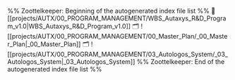 %% Zoottelkeeper: Beginning of the autogenerated index file list  %%
📄 [[projects/AUTX/00_PROGRAM_MANAGEMENT/WBS_Autaxys_R&D_Program_v1.0|WBS_Autaxys_R&D_Program_v1.0]]
🗂️ ![[projects/AUTX/00_PROGRAM_MANAGEMENT/00_Master_Plan/_00_Master_Plan|_00_Master_Plan]]
🗂️ ![[projects/AUTX/00_PROGRAM_MANAGEMENT/03_Autologos_System/_03_Autologos_System|_03_Autologos_System]]
%% Zoottelkeeper: End of the autogenerated index file list  %%
